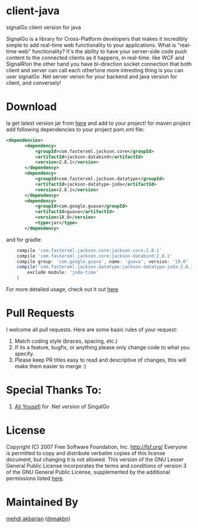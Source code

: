 # client-java
signalGo client version for java

SignalGo is a library for Cross-Platform developers that makes it incredibly simple to add real-time web functionality to your applications. What is "real-time web" functionality? It's the ability to have your server-side code push content to the connected clients as it happens, in real-time. like WCF and SignalR!on the other hand you have bi-direction socket connection that both client and server can call each other!one more intresting thing is you can user signalGo .Net server verion for your backend and java version for client, and conversely!
# Download
la
get latest version jar from [here](https://github.com/SignalGo/client-java/releases) and add to your project!
 for maven project add following dependencies to your project pom.xml file:
 ```xml
<dependencies>
        <dependency>
            <groupId>com.fasterxml.jackson.core</groupId>
            <artifactId>jackson-databind</artifactId>
            <version>2.8.1</version>
        </dependency>
        <dependency>
            <groupId>com.fasterxml.jackson.datatype</groupId>
            <artifactId>jackson-datatype-joda</artifactId>
            <version>2.8.1</version>
        </dependency>
        <dependency>
            <groupId>com.google.guava</groupId>
            <artifactId>guava</artifactId>
            <version>18.0</version>
            <type>jar</type>
        </dependency>
```
and for gradle:
```groovy
    compile 'com.fasterxml.jackson.core:jackson-core:2.8.1'
    compile 'com.fasterxml.jackson.core:jackson-databind:2.8.1'
    compile group: 'com.google.guava', name: 'guava', version: '19.0'
    compile('com.fasterxml.jackson.datatype:jackson-datatype-joda:2.8.1') {
        exclude module: 'joda-time'
    }
```

For more detailed usage, check out it out [here](https://github.com/SignalGo/client-java/wiki)

# Pull Requests
I welcome all pull requests. Here are some basic rules of your request:
  1. Match coding style (braces, spacing, etc.)
  2. If its a feature, bugfix, or anything please only change code to what you specify.
  3. Please keep PR titles easy to read and descriptive of changes, this will make them easier to merge :)
  
# Special Thanks To:
  1.  [Ali Yousefi](https://github.com/hamishebahar) for .Net version of SingalGo

# License
  Copyright (C) 2007 Free Software Foundation, Inc. <http://fsf.org/>
  Everyone is permitted to copy and distribute verbatim copies
  of this license document, but changing it is not allowed.
  This version of the GNU Lesser General Public License incorporates
  the terms and conditions of version 3 of the GNU General Public
  License, supplemented by the additional permissions listed [here](https://github.com/SignalGo/client-java/blob/master/LICENSE).

# Maintained By
[mehdi akbarian](https://github.com/makbn) ([@makbn](https://www.twitter.com/makbn))

